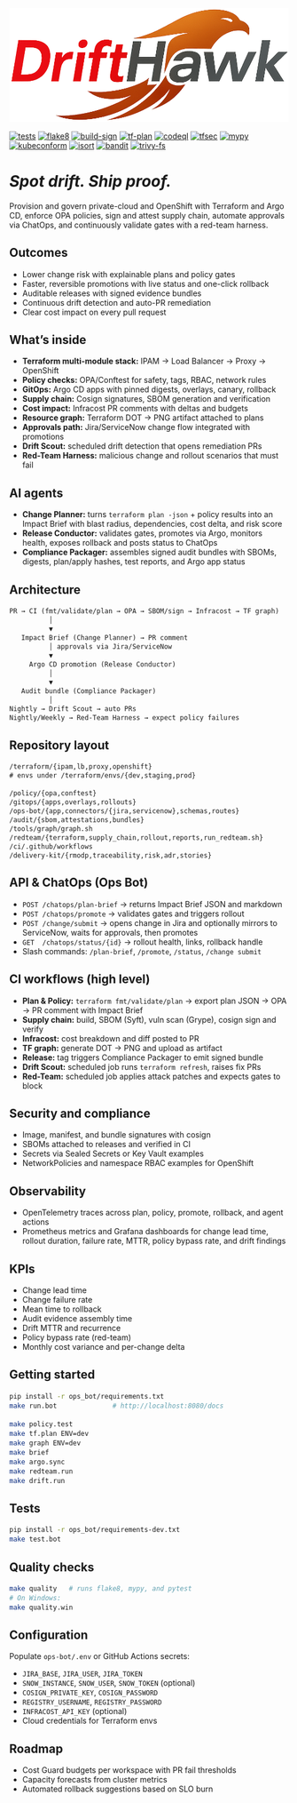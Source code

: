 ![DriftHawk Wordmark](dh_wordmark.png)

[![tests](https://github.com/aurelius-in/DriftHawk/actions/workflows/tests.yml/badge.svg)](https://github.com/aurelius-in/DriftHawk/actions/workflows/tests.yml)
[![flake8](https://github.com/aurelius-in/DriftHawk/actions/workflows/flake8.yml/badge.svg)](https://github.com/aurelius-in/DriftHawk/actions/workflows/flake8.yml)
[![build-sign](https://github.com/aurelius-in/DriftHawk/actions/workflows/build-sign.yml/badge.svg)](https://github.com/aurelius-in/DriftHawk/actions/workflows/build-sign.yml)
[![tf-plan](https://github.com/aurelius-in/DriftHawk/actions/workflows/plan.yml/badge.svg)](https://github.com/aurelius-in/DriftHawk/actions/workflows/plan.yml)
[![codeql](https://github.com/aurelius-in/DriftHawk/actions/workflows/codeql.yml/badge.svg)](https://github.com/aurelius-in/DriftHawk/actions/workflows/codeql.yml)
[![tfsec](https://github.com/aurelius-in/DriftHawk/actions/workflows/tfsec.yml/badge.svg)](https://github.com/aurelius-in/DriftHawk/actions/workflows/tfsec.yml)
[![mypy](https://github.com/aurelius-in/DriftHawk/actions/workflows/mypy.yml/badge.svg)](https://github.com/aurelius-in/DriftHawk/actions/workflows/mypy.yml)
[![kubeconform](https://github.com/aurelius-in/DriftHawk/actions/workflows/kubeconform.yml/badge.svg)](https://github.com/aurelius-in/DriftHawk/actions/workflows/kubeconform.yml)
[![isort](https://github.com/aurelius-in/DriftHawk/actions/workflows/isort.yml/badge.svg)](https://github.com/aurelius-in/DriftHawk/actions/workflows/isort.yml)
[![bandit](https://github.com/aurelius-in/DriftHawk/actions/workflows/bandit.yml/badge.svg)](https://github.com/aurelius-in/DriftHawk/actions/workflows/bandit.yml)
[![trivy-fs](https://github.com/aurelius-in/DriftHawk/actions/workflows/trivy-fs.yml/badge.svg)](https://github.com/aurelius-in/DriftHawk/actions/workflows/trivy-fs.yml)
# *Spot drift. Ship proof.*
Provision and govern private-cloud and OpenShift with Terraform and Argo CD, enforce OPA policies, sign and attest supply chain, automate approvals via ChatOps, and continuously validate gates with a red-team harness.

## Outcomes

* Lower change risk with explainable plans and policy gates
* Faster, reversible promotions with live status and one-click rollback
* Auditable releases with signed evidence bundles
* Continuous drift detection and auto-PR remediation
* Clear cost impact on every pull request

## What’s inside

* **Terraform multi-module stack:** IPAM → Load Balancer → Proxy → OpenShift
* **Policy checks:** OPA/Conftest for safety, tags, RBAC, network rules
* **GitOps:** Argo CD apps with pinned digests, overlays, canary, rollback
* **Supply chain:** Cosign signatures, SBOM generation and verification
* **Cost impact:** Infracost PR comments with deltas and budgets
* **Resource graph:** Terraform DOT → PNG artifact attached to plans
* **Approvals path:** Jira/ServiceNow change flow integrated with promotions
* **Drift Scout:** scheduled drift detection that opens remediation PRs
* **Red-Team Harness:** malicious change and rollout scenarios that must fail

## AI agents

* **Change Planner:** turns `terraform plan -json` + policy results into an Impact Brief with blast radius, dependencies, cost delta, and risk score
* **Release Conductor:** validates gates, promotes via Argo, monitors health, exposes rollback and posts status to ChatOps
* **Compliance Packager:** assembles signed audit bundles with SBOMs, digests, plan/apply hashes, test reports, and Argo app status

## Architecture

```
PR → CI (fmt/validate/plan → OPA → SBOM/sign → Infracost → TF graph)
          │
          ▼
   Impact Brief (Change Planner) → PR comment
          │ approvals via Jira/ServiceNow
          ▼
     Argo CD promotion (Release Conductor)
          │
          ▼
   Audit bundle (Compliance Packager)
          │
Nightly → Drift Scout → auto PRs
Nightly/Weekly → Red-Team Harness → expect policy failures
```

## Repository layout

```
/terraform/{ipam,lb,proxy,openshift}
# envs under /terraform/envs/{dev,staging,prod}

/policy/{opa,conftest}
/gitops/{apps,overlays,rollouts}
/ops-bot/{app,connectors/{jira,servicenow},schemas,routes}
/audit/{sbom,attestations,bundles}
/tools/graph/graph.sh
/redteam/{terraform,supply_chain,rollout,reports,run_redteam.sh}
/ci/.github/workflows
/delivery-kit/{rmodp,traceability,risk,adr,stories}
```

## API & ChatOps (Ops Bot)

* `POST /chatops/plan-brief` → returns Impact Brief JSON and markdown
* `POST /chatops/promote` → validates gates and triggers rollout
* `POST /change/submit` → opens change in Jira and optionally mirrors to ServiceNow, waits for approvals, then promotes
* `GET  /chatops/status/{id}` → rollout health, links, rollback handle
* Slash commands: `/plan-brief`, `/promote`, `/status`, `/change submit`

## CI workflows (high level)

* **Plan & Policy:** `terraform fmt/validate/plan` → export plan JSON → OPA → PR comment with Impact Brief
* **Supply chain:** build, SBOM (Syft), vuln scan (Grype), cosign sign and verify
* **Infracost:** cost breakdown and diff posted to PR
* **TF graph:** generate DOT → PNG and upload as artifact
* **Release:** tag triggers Compliance Packager to emit signed bundle
* **Drift Scout:** scheduled job runs `terraform refresh`, raises fix PRs
* **Red-Team:** scheduled job applies attack patches and expects gates to block

## Security and compliance

* Image, manifest, and bundle signatures with cosign
* SBOMs attached to releases and verified in CI
* Secrets via Sealed Secrets or Key Vault examples
* NetworkPolicies and namespace RBAC examples for OpenShift

## Observability

* OpenTelemetry traces across plan, policy, promote, rollback, and agent actions
* Prometheus metrics and Grafana dashboards for change lead time, rollout duration, failure rate, MTTR, policy bypass rate, and drift findings

## KPIs

* Change lead time
* Change failure rate
* Mean time to rollback
* Audit evidence assembly time
* Drift MTTR and recurrence
* Policy bypass rate (red-team)
* Monthly cost variance and per-change delta

## Getting started

```bash
pip install -r ops_bot/requirements.txt
make run.bot              # http://localhost:8080/docs

make policy.test
make tf.plan ENV=dev
make graph ENV=dev
make brief               
make argo.sync           
make redteam.run         
make drift.run           
```

## Tests

```bash
pip install -r ops_bot/requirements-dev.txt
make test.bot
```

## Quality checks

```bash
make quality   # runs flake8, mypy, and pytest
# On Windows:
make quality.win
```

## Configuration

Populate `ops-bot/.env` or GitHub Actions secrets:

* `JIRA_BASE`, `JIRA_USER`, `JIRA_TOKEN`
* `SNOW_INSTANCE`, `SNOW_USER`, `SNOW_TOKEN` (optional)
* `COSIGN_PRIVATE_KEY`, `COSIGN_PASSWORD`
* `REGISTRY_USERNAME`, `REGISTRY_PASSWORD`
* `INFRACOST_API_KEY` (optional)
* Cloud credentials for Terraform envs

## Roadmap

* Cost Guard budgets per workspace with PR fail thresholds
* Capacity forecasts from cluster metrics
* Automated rollback suggestions based on SLO burn
